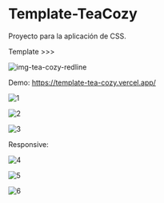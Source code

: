 # Template-TeaCozy

Proyecto para la aplicación de CSS.

Template >>> 

![img-tea-cozy-redline](https://user-images.githubusercontent.com/116028887/233946286-4d4c11b7-0942-47a0-b066-c6e7ea4d5b68.jpg)


Demo: https://template-tea-cozy.vercel.app/



![1](https://user-images.githubusercontent.com/116028887/233853231-43836f30-941f-4c36-ba3e-6b03c8dd6e72.jpg)

![2](https://user-images.githubusercontent.com/116028887/233853245-69fb871c-073d-4394-b5da-146bb47bfc22.jpg)

![3](https://user-images.githubusercontent.com/116028887/233853249-40b612d4-fdb5-43d0-bd11-b0e0736dc6f7.jpg)

Responsive:

![4](https://user-images.githubusercontent.com/116028887/233853620-8a0c5ee5-23e6-486b-a3b6-49c77096848a.jpg)

![5](https://user-images.githubusercontent.com/116028887/233853627-beb5fdb2-a411-4e2f-8b32-54f6ed634955.jpg)

![6](https://user-images.githubusercontent.com/116028887/233853632-acf47381-e01d-42f3-ae99-7a5f50902058.jpg)
